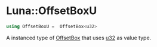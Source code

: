 # Luna::OffsetBoxU

```c++
using OffsetBoxU =  OffsetBox<u32>
```

A instanced type of [OffsetBox](struct_luna_1_1_offset_box.md) that uses [u32](group___runtime_base_type_1ga65cf28726f89e62ccf2f1354bc2716df.md) as value type. 

